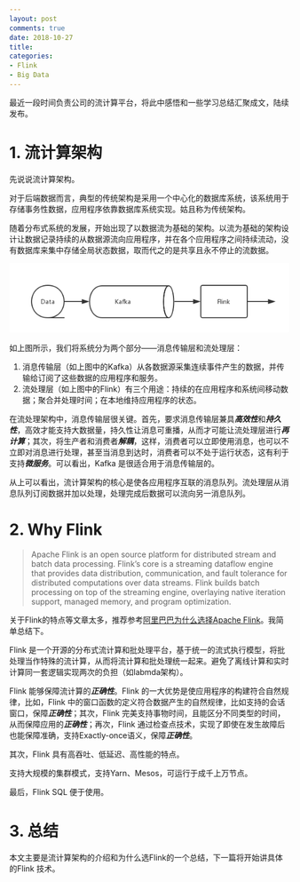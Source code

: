 ```yaml
---
layout: post
comments: true
date: 2018-10-27
title: 
categories:  
- Flink
- Big Data
---
```


最近一段时间负责公司的流计算平台，将此中感悟和一些学习总结汇聚成文，陆续发布。

# 1. 流计算架构

先说说流计算架构。

对于后端数据而言，典型的传统架构是采用一个中心化的数据库系统，该系统用于存储事务性数据，应用程序依靠数据库系统实现。姑且称为传统架构。

随着分布式系统的发展，开始出现了以数据流为基础的架构。以流为基础的架构设计让数据记录持续的从数据源流向应用程序，并在各个应用程序之间持续流动，没有数据库来集中存储全局状态数据，取而代之的是共享且永不停止的流数据。 

![流计算架构](../../assets/img/2018/flow-arch.jpg)

如上图所示，我们将系统分为两个部分——消息传输层和流处理层：

1. 消息传输层（如上图中的Kafka）从各数据源采集连续事件产生的数据，并传输给订阅了这些数据的应用程序和服务。
2. 流处理层（如上图中的Flink）有三个用途：持续的在应用程序和系统间移动数据；聚合并处理时间；在本地维持应用程序的状态。

在流处理架构中，消息传输层很关键。首先，要求消息传输层兼具***高效性***和***持久性***，高效才能支持大数据量，持久性让消息可重播，从而才可能让流处理层进行***再计算***；其次，将生产者和消费者***解耦***，这样，消费者可以立即使用消息，也可以不立即对消息进行处理，甚至当消息到达时，消费者可以不处于运行状态，这有利于支持***微服务***。可以看出，Kafka 是很适合用于消息传输层的。

从上可以看出，流计算架构的核心是使各应用程序互联的消息队列。流处理层从消息队列订阅数据并加以处理，处理完成后数据可以流向另一消息队列。

# 2. Why Flink

> Apache Flink is an open source platform for distributed stream and batch data processing. Flink’s core is a streaming dataflow engine that provides data distribution, communication, and fault tolerance for distributed computations over data streams. Flink builds batch processing on top of the streaming engine, overlaying native iteration support, managed memory, and program optimization.

关于Flink的特点等文章太多，推荐参考[阿里巴巴为什么选择Apache Flink](https://mp.weixin.qq.com/s/AoSDPDKbTbjH9rviioK-5Q)。我简单总结下。

Flink 是一个开源的分布式流计算和批处理平台，基于统一的流式执行模型，将批处理当作特殊的流计算，从而将流计算和批处理统一起来。避免了离线计算和实时计算同一套逻辑实现两次的负担（如labmda架构）。

Flink 能够保障流计算的***正确性***。Flink 的一大优势是使应用程序的构建符合自然规律，比如，Flink 中的窗口函数的定义符合数据产生的自然规律，比如支持的会话窗口，保障***正确性***；其次，Flink 完美支持事物时间，且能区分不同类型的时间，从而保障应用的***正确性***；再次，Flink 通过检查点技术，实现了即使在发生故障后也能保障准确，支持Exactly-once语义，保障***正确性***。

其次，Flink 具有高吞吐、低延迟、高性能的特点。

支持大规模的集群模式，支持Yarn、Mesos，可运行于成千上万节点。

最后，Flink SQL 便于使用。



# 3. 总结

本文主要是流计算架构的介绍和为什么选Flink的一个总结，下一篇将开始讲具体的Flink 技术。